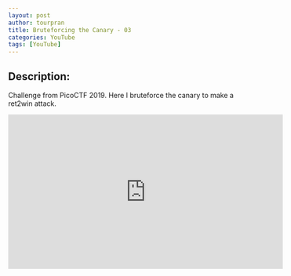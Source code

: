 ```yaml
---
layout: post
author: tourpran
title: Bruteforcing the Canary - 03 
categories: YouTube
tags: [YouTube]
---
```


## Description:
Challenge from PicoCTF 2019. Here I bruteforce the canary to make a ret2win attack.

<iframe width="560" height="315" src="https://www.youtube.com/embed/m4jSH7Xn9Vc" frameborder="0" allow="accelerometer; autoplay; encrypted-media; gyroscope; picture-in-picture" allowfullscreen></iframe>
